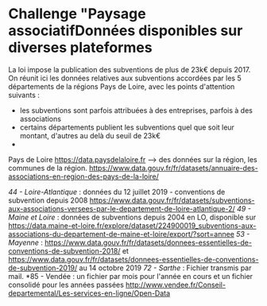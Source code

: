 
# Challenge "Paysage associatifDonnées disponibles sur diverses plateformes
La loi impose la publication des subventions de plus de 23k€ depuis 2017.
On réunit ici les données relatives aux subventions accordées par les 5 départements de la régions Pays de Loire, avec les points d'attention suivants :
- les subventions sont parfois attribuées à des entreprises, parfois à des associations
- certains départements publient les subventions quel que soit leur montant, d'autres au delà du seuil de 23k€
- 



Pays de Loire https://data.paysdelaloire.fr --> des données sur la région, les communes de la région.
https://www.data.gouv.fr/fr/datasets/annuaire-des-associations-en-region-des-pays-de-la-loire/

*44 - Loire-Atlantique* : données du 12 juillet 2019 - conventions de subvention depuis 2008
https://www.data.gouv.fr/fr/datasets/subventions-aux-associations-versees-par-le-departement-de-loire-atlantique-2/
*49 - Maine et Loire* : données de subventions depuis 2004 en LO, disponible sur https://data.maine-et-loire.fr/explore/dataset/224900019_subventions-aux-associations-du-departement-de-maine-et-loire/export/?sort=annee
*53 - Mayenne* : https://www.data.gouv.fr/fr/datasets/donnees-essentielles-de-conventions-de-subvention-2018/
et https://www.data.gouv.fr/fr/datasets/donnees-essentielles-de-conventions-de-subvention-2019/ au 14 octobre 2019
*72 - Sarthe* : Fichier transmis par mail.
*85 - Vendée : un fichier par mois pour l'année en cours et un fichier consolidé pour les années passées 
http://www.vendee.fr/Conseil-departemental/Les-services-en-ligne/Open-Data



